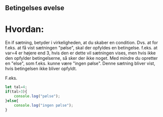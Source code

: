 ## Betingelses øvelse

# Hvordan:
En if sætning, betyder i virkeligheden, at du skaber en condition. Dvs. at for f.eks. at få vist sætningen "pølse", skal der opfyldes en betingelse. f.eks. at var=4 er højere end 3, hvis den er dette vil sætningen vises, men hvis ikke den opfylder betingelserne, så sker der ikke noget. Med mindre du opretter en "else", som f.eks. kunne være "ingen pølse". Denne sætning bliver vist, hvis betingelsen ikke bliver opfyldt.

F.eks.
```javascript 
let tal=4;
if(tal>3){
    console.log("pølse");
}else{
    console.log("ingen pølse");
}